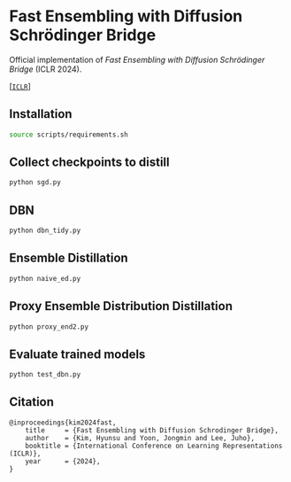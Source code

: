 # Fast Ensembling with Diffusion Schrödinger Bridge

Official implementation of _Fast Ensembling with Diffusion Schrödinger Bridge_ (ICLR 2024).

[[`ICLR`](https://openreview.net/forum?id=Mgq6kxl115)]

## Installation

```bash
source scripts/requirements.sh
```

## Collect checkpoints to distill
```bash
python sgd.py
```

## DBN
```bash
python dbn_tidy.py
```

## Ensemble Distillation
```bash
python naive_ed.py
```

## Proxy Ensemble Distribution Distillation
```bash
python proxy_end2.py
```

## Evaluate trained models
```bash
python test_dbn.py
```

## Citation

```
@inproceedings{kim2024fast,
    title     = {Fast Ensembling with Diffusion Schrodinger Bridge},
    author    = {Kim, Hyunsu and Yoon, Jongmin and Lee, Juho},
    booktitle = {International Conference on Learning Representations (ICLR)},
    year      = {2024},
}
```